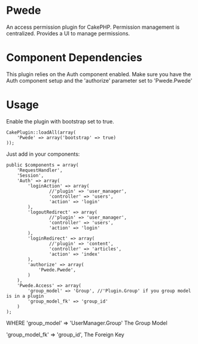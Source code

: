 Pwede
=====

An access permission plugin for CakePHP. Permission management is centralized. Provides a UI to manage permissions.

Component Dependencies
====
This plugin relies on the Auth component enabled. Make sure you have the Auth component setup and the 'authorize' parameter set to 'Pwede.Pwede'


Usage
=====
Enable the plugin with bootstrap set to true.

    CakePlugin::loadAll(array(
        'Pwede' => array('bootstrap' => true)
    ));

Just add in your components:

	public $components = array(
        'RequestHandler',
        'Session',
        'Auth' => array(
            'loginAction' => array(
                    //'plugin' => 'user_manager',
                    'controller' => 'users',
                    'action' => 'login'
            ),
            'logoutRedirect' => array(
                    //'plugin' => 'user_manager',
                    'controller' => 'users',
                    'action' => 'login'
            ),
            'loginRedirect' => array(
                    //'plugin' => 'content',
                    'controller' => 'articles',
                    'action' => 'index'
            ),
            'authorize' => array(
                'Pwede.Pwede',
            )
        ),
        'Pwede.Access' => array(
            'group_model' => 'Group', //'Plugin.Group' if you group model is in a plugin
            'group_model_fk' => 'group_id'
        )
    );

WHERE
'group_model' => 'UserManager.Group'
The Group Model

'group_model_fk' => 'group_id',
The Foreign Key

